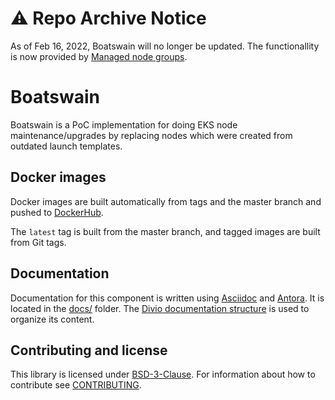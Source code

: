 # ⚠️ Repo Archive Notice

As of Feb 16, 2022, Boatswain will no longer be updated.
The functionallity is now provided by [Managed node groups](https://docs.aws.amazon.com/eks/latest/userguide/managed-node-groups.html).

# Boatswain

Boatswain is a PoC implementation for doing EKS node maintenance/upgrades by
replacing nodes which were created from outdated launch templates.

## Docker images

Docker images are built automatically from tags and the master branch and
pushed to
[DockerHub](https://hub.docker.com/repository/docker/projectsyn/boatswain).

The `latest` tag is built from the master branch, and tagged images are built
from Git tags.

## Documentation

Documentation for this component is written using [Asciidoc][asciidoc] and [Antora][antora].
It is located in the [docs/](docs) folder.
The [Divio documentation structure](https://documentation.divio.com/) is used to organize its content.

## Contributing and license

This library is licensed under [BSD-3-Clause](LICENSE).
For information about how to contribute see [CONTRIBUTING](CONTRIBUTING.md).

[asciidoc]: https://asciidoctor.org/
[antora]: https://antora.org/
